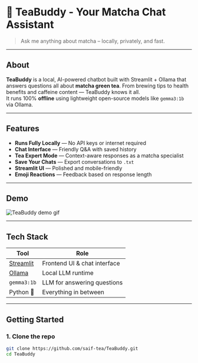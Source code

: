 # 🍵 TeaBuddy - Your Matcha Chat Assistant

> Ask me anything about matcha – locally, privately, and fast.

---

## About

**TeaBuddy** is a local, AI-powered chatbot built with Streamlit + Ollama that answers questions all about **matcha green tea**. From brewing tips to health benefits and caffeine content — TeaBuddy knows it all.  
It runs 100% **offline** using lightweight open-source models like `gemma3:1b` via Ollama.

---

## Features

- **Runs Fully Locally** — No API keys or internet required
- **Chat Interface** — Friendly Q&A with saved history
- **Tea Expert Mode** — Context-aware responses as a matcha specialist
- **Save Your Chats** — Export conversations to `.txt`
- **Streamlit UI** — Polished and mobile-friendly
- **Emoji Reactions** — Feedback based on response length

---

## Demo

![TeaBuddy demo gif](demo.gif) <!-- Replace with actual gif name -->

---

## Tech Stack

| Tool        | Role                        |
|-------------|-----------------------------|
| [Streamlit](https://streamlit.io) | Frontend UI & chat interface |
| [Ollama](https://ollama.com)     | Local LLM runtime             |
| `gemma3:1b` | LLM for answering questions |
| Python 🐍    | Everything in between        |

---

## Getting Started

### 1. Clone the repo
```bash
git clone https://github.com/saif-tea/TeaBuddy.git
cd TeaBuddy
